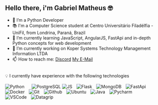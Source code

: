 <h2>Hello there, i'm Gabriel Matheus 🤓</h2>

          



- 🔭 I’m a Python Developer
- 📚 I'm a Computer Science student at Centro Universitário Filadélfia - UniFil, from Londrina, Paraná, Brazil
- 🌱 I’m currently learning JavaScript, AngularJS, FastApi and in-depth Python concepts for web development
- 👯 I’m currently working on Koper Systems Technology Management Information LTDA
- 📫 How to reach me: [Discord](https://discord.com/users/Gabmats#2326) [My E-Mail](gabrielmatheusaguilera@gmail.com)

<br>
 💡 I currently have experience with the following technologies
<br>
<br>
<img src="https://github.com/gabmats-creator/gabmats-creator/assets/124635467/825ae073-c432-4732-afa7-e2fa81704855" alt="Python" style="margin-right: 10px;">
<img src="https://github.com/gabmats-creator/gabmats-creator/assets/124635467/b90a415a-1069-40f4-a2ee-24ced499ccd3" alt="PostgreSQL" style="margin-left: 10px;">
<img src="https://github.com/gabmats-creator/gabmats-creator/assets/124635467/42a2f0f2-07a7-4928-b26d-befd204a14a9" alt="JS" style="margin-right: 10px;">
<img src="https://github.com/gabmats-creator/gabmats-creator/assets/124635467/0729c5db-c3d1-4883-b79a-5a0ef1ede11b" alt="Flask" style="margin-right: 10px;">
<img src="https://github.com/gabmats-creator/gabmats-creator/assets/124635467/f39c8f10-ca0a-4d20-944d-5d436db0df02" alt="MongoDB" style="margin-right: 10px;">
<img src="https://github.com/gabmats-creator/gabmats-creator/assets/124635467/d211287a-79a3-43e3-8d6c-2c74176a1bb9" alt="FastApi" style="margin-right: 10px;">
<img src="https://github.com/gabmats-creator/gabmats-creator/assets/124635467/0b8b8b32-f7c2-4a20-a229-e31528ce88d2" alt="Docker" style="margin-right: 10px;">
<img src="https://github.com/gabmats-creator/gabmats-creator/assets/124635467/01a32292-e0ec-4ae5-b07d-8f1a31d3f211" alt="Git" style="margin-right: 10px;">
<img src="https://github.com/gabmats-creator/gabmats-creator/assets/124635467/09e4c0cb-fd6d-45bb-a24f-18fb5fa280a9" alt="Github" style="margin-right: 10px;">
<img src="https://github.com/gabmats-creator/gabmats-creator/assets/124635467/34b67c46-b121-47af-b424-d8b4f51eced0" alt="Ubuntu" style="margin-right: 10px;">
<img src="https://github.com/gabmats-creator/gabmats-creator/assets/124635467/6b8129fa-4028-41ad-8e19-9b28cc9098f5" alt="Java" style="margin-right: 10px;">
<img src="https://github.com/gabmats-creator/gabmats-creator/assets/124635467/88997ae6-a740-4401-8935-831db2f7486a" alt="Pycharm" style="margin-right: 10px;">
<img src="https://github.com/gabmats-creator/gabmats-creator/assets/124635467/5f9ac2a3-37f0-4dcf-b3c2-be0225198015" alt="VSCode" style="margin-right: 10px;">
<img src="https://github.com/gabmats-creator/gabmats-creator/assets/124635467/99417e2c-c602-476f-a6ac-606c0ed9485a" alt="Datagrip" style="margin-right: 10px;">


